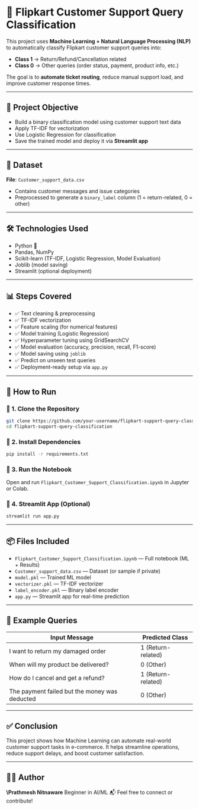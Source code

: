 # 🤖 Flipkart Customer Support Query Classification

This project uses **Machine Learning + Natural Language Processing (NLP)** to automatically classify Flipkart customer support queries into:
- **Class 1** → Return/Refund/Cancellation related  
- **Class 0** → Other queries (order status, payment, product info, etc.)

The goal is to **automate ticket routing**, reduce manual support load, and improve customer response times.

---

## 🎯 Project Objective

- Build a binary classification model using customer support text data  
- Apply TF-IDF for vectorization  
- Use Logistic Regression for classification  
- Save the trained model and deploy it via **Streamlit app**

---

## 🧾 Dataset

**File**: `Customer_support_data.csv`  
- Contains customer messages and issue categories  
- Preprocessed to generate a `binary_label` column (1 = return-related, 0 = other)

---

## 🛠️ Technologies Used

- Python 🐍  
- Pandas, NumPy  
- Scikit-learn (TF-IDF, Logistic Regression, Model Evaluation)  
- Joblib (model saving)  
- Streamlit (optional deployment)

---

## 📊 Steps Covered

- ✅ Text cleaning & preprocessing  
- ✅ TF-IDF vectorization  
- ✅ Feature scaling (for numerical features)  
- ✅ Model training (Logistic Regression)  
- ✅ Hyperparameter tuning using GridSearchCV  
- ✅ Model evaluation (accuracy, precision, recall, F1-score)  
- ✅ Model saving using `joblib`  
- ✅ Predict on unseen test queries  
- ✅ Deployment-ready setup via `app.py`

---

## 🚀 How to Run

### 🔹 1. Clone the Repository
```bash
git clone https://github.com/your-username/flipkart-support-query-classification.git
cd flipkart-support-query-classification
````

### 🔹 2. Install Dependencies

```bash
pip install -r requirements.txt
```

### 🔹 3. Run the Notebook

Open and run `Flipkart_Customer_Support_Classification.ipynb` in Jupyter or Colab.

### 🔹 4. Streamlit App (Optional)

```bash
streamlit run app.py
```

---

## 📦 Files Included

* `Flipkart_Customer_Support_Classification.ipynb` — Full notebook (ML + Results)
* `Customer_support_data.csv` — Dataset (or sample if private)
* `model.pkl` — Trained ML model
* `vectorizer.pkl` — TF-IDF vectorizer
* `label_encoder.pkl` — Binary label encoder
* `app.py` — Streamlit app for real-time prediction

---

## 🧪 Example Queries

| Input Message                                 | Predicted Class    |
| --------------------------------------------- | ------------------ |
| I want to return my damaged order             | 1 (Return-related) |
| When will my product be delivered?            | 0 (Other)          |
| How do I cancel and get a refund?             | 1 (Return-related) |
| The payment failed but the money was deducted | 0 (Other)          |

---

## ✅ Conclusion

This project shows how Machine Learning can automate real-world customer support tasks in e-commerce. It helps streamline operations, reduce support delays, and boost customer satisfaction.

---

## 👨‍💻 Author

**\Prathmesh Nitnaware**
Beginner in AI/ML
📬 Feel free to connect or contribute!

```

